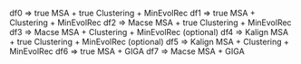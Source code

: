 df0 => true MSA + true Clustering + MinEvolRec
df1 => true MSA + Clustering + MinEvolRec
df2 => Macse MSA + true Clustering + MinEvolRec
df3 => Macse MSA + Clustering + MinEvolRec
(optional) df4 => Kalign MSA + true Clustering + MinEvolRec
(optional) df5 => Kalign MSA + Clustering + MinEvolRec
df6 => true MSA + GIGA
df7 => Macse MSA + GIGA
